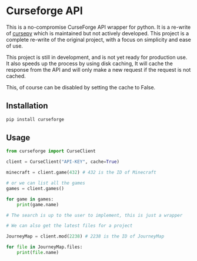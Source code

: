 # Curseforge API
[cfapi]: https://wow.curseforge.com/api
[cfapi-docs]: https://wow.curseforge.com/api/docs
[not-working-cfapi]: https://github.com/Owen-Cochell/cursepy
[cmpdl]: https://github.com/Advik-B/CMPDL

This is a no-compromise CurseForge API wrapper for python. It is a re-write of [cursepy][not-working-cfapi] which is maintained but not actively developed.
This project is a complete re-write of the original project, with a focus on simplicity and ease of use.

This project is still in development, and is not yet ready for production use.
It also speeds up the process by using disk caching, It will cache the response from the API and will only make a new request if the request is not cached.

This, of course can be disabled by setting the cache to False.

## Installation

```bash
pip install curseforge
```

## Usage

```python
from curseforge import CurseClient

client = CurseClient("API-KEY", cache=True)

minecraft = client.game(432) # 432 is the ID of Minecraft

# or we can list all the games
games = client.games()

for game in games:
    print(game.name)

# The search is up to the user to implement, this is just a wrapper

# We can also get the latest files for a project

JourneyMap = client.mod(2238) # 2238 is the ID of JourneyMap

for file in JourneyMap.files:
    print(file.name)
```
